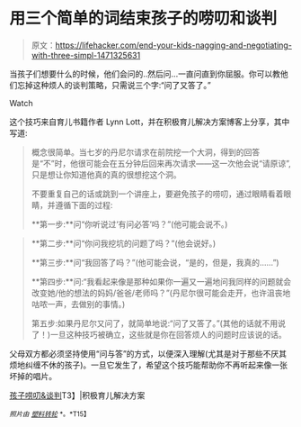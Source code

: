 # 用三个简单的词结束孩子的唠叨和谈判

> 原文：<https://lifehacker.com/end-your-kids-nagging-and-negotiating-with-three-simpl-1471325631>

当孩子们想要什么的时候，他们会问的..然后问...一直问直到你屈服。你可以教他们忘掉这种烦人的谈判策略，只需说三个字:“问了又答了。”

Watch

这个技巧来自育儿书籍作者 Lynn Lott，并在积极育儿解决方案博客上分享，其中写道:

> 概念很简单。当七岁的丹尼尔请求在前院挖一个大洞，得到的回答是“不”时，他很可能会在五分钟后回来再次请求——这一次他会说“请原谅”,只是想让你知道他真的真的很想挖这个洞。
> 
> 不要重复自己的话或跳到一个讲座上，要避免孩子的唠叨，通过眼睛看着眼睛，并遵循下面的过程:
> 
> **第一步:**问“你听说过‘有问必答’吗？”(他可能会说不。)

> **第二步:**问“你问我挖坑的问题了吗？”(他会说好。)
> 
> **第三步:**问“我回答了吗？”(他可能会说，“是的，但是，我真的……”)
> 
> **第四步:**问:“我看起来像是那种如果你一遍又一遍地问我同样的问题就会改变她/他的想法的妈妈/爸爸/老师吗？”(丹尼尔很可能会走开，也许沮丧地咕哝一声，去做别的事情。)
> 
> 第五步:如果丹尼尔又问了，就简单地说:“问了又答了。”(其他的话就不用说了！)一旦这种技巧被确立，这些就是你在回答烦人的问题时应该说的话。

父母双方都必须坚持使用“问与答”的方式，以便深入理解(尤其是对于那些不厌其烦地纠缠不休的孩子)。一旦它发生了，希望这个技巧能帮助你不再听起来像一张坏掉的唱片。

[孩子唠叨&谈判](http://www.positiveparentingsolutions.com/parenting/end-child-nagging-negotiating-with-just-three-simple-words)T3】|积极育儿解决方案

<small>*照片由*</small> [<small>*塑料转轮*</small>](http://www.flickr.com/photos/plasticrevolver/161355000/sizes/l/in/photolist-ffZdL-gxZdD-ieQ1E-itFbW-nMtLQ-rZcCC-tUxVg-yzM42-EQ6kW-HXUjc-MxAYT-2Tn9Ty-2Zid6d-2ZpQqx-3N68Pj-4aRmxv-4aRmGv-4jyYgt-4jKWps-4opRxt-4oNWFC-4rpXFR-4F57n3-4FMYYz-4HBTxi-4Jruni-4KYGK5-4TYFhR-4Z999Y-53L91q-54pLiX-575q3M-5dfyWq-5dKfJr-5niked-5uNGWv-5QsKUF-5RNPYz-5RW5kg-64gotj-65559G-6cRWtv-6ifNPB-6mi1Hz-6nparT-6uapbc-6uAR6m-6v1LfJ-6zN3My-6Ekhzq-6Hm4Wf/) <small>*。*T15】</small>